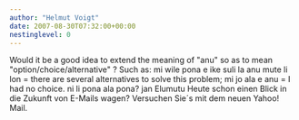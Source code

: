 ```yaml
---
author: "Helmut Voigt"
date: 2007-08-30T07:32:00+00:00
nestinglevel: 0
---
```

Would it be a good idea to extend the meaning of "anu" so as to mean "option/choice/alternative" ? Such as: mi wile pona e ike suli la anu mute li lon = there are several alternatives to solve this problem; mi jo ala e anu = I had no choice. ni li pona ala pona? jan Elumutu Heute schon einen Blick in die Zukunft von E-Mails wagen? Versuchen Sie´s mit dem neuen Yahoo! Mail.